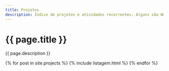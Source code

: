 ```yaml
---
title: Projetos
description: Índice de projetos e atividades recorrentes. Alguns são Work-in-progress!
---
```


# {{ page.title }}
{{ page.description }}

{% for post in site.projects %}
{% include listagem.html %}
{% endfor %}
